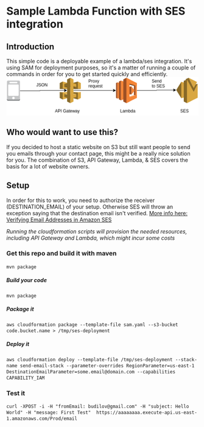 # Sample Lambda Function with SES integration

## Introduction
This simple code is a deployable example of a lambda/ses integration. It's using SAM for deployment purposes, 
so it's a matter of running a couple of commands in order for you to get started quickly and 
efficiently. 
![Architecture](/meta/Lambda-SES-Architecture.png?raw=true)


## Who would want to use this?
If you decided to host a static website on S3 but still want people to send you emails 
through your contact page, this might be a really nice solution for you. 
The combination of S3, API Gateway, Lambda, & SES covers the basis for a 
lot of website owners. 

## Setup
In order for this to work, you need to authorize the receiver (DESTINATION_EMAIL) of your setup. Otherwise SES 
will throw an exception saying that the destination email isn't verified. 
[More info here: Verifying Email Addresses in Amazon SES](https://docs.aws.amazon.com/ses/latest/DeveloperGuide/verify-email-addresses.html)

_Running the cloudformation scripts will provision the needed resources, including 
API Gateway and Lambda, which might incur some costs_

### Get this repo and build it with maven
```
mvn package
```

##### Build your code
```
mvn package
```

##### Package it
```
aws cloudformation package --template-file sam.yaml --s3-bucket code.bucket.name > /tmp/ses-deployment
```

##### Deploy it
```
aws cloudformation deploy --template-file /tmp/ses-deployment --stack-name send-email-stack --parameter-overrides RegionParameter=us-east-1 DestinationEmailParameter=some.email@domain.com --capabilities CAPABILITY_IAM
```

### Test it
```
curl -XPOST -i -H "fromEmail: budilov@gmail.com" -H "subject: Hello World" -H "message: First Test"  https://aaaaaaaa.execute-api.us-east-1.amazonaws.com/Prod/email
```

